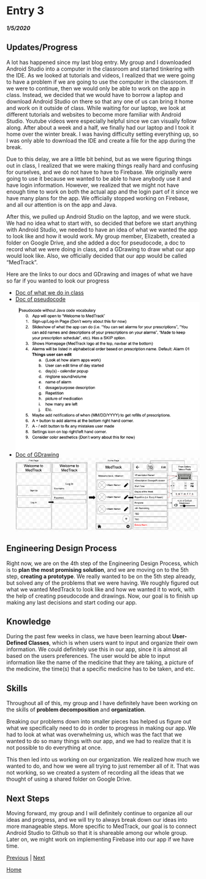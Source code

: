 # Entry 3
##### 1/5/2020

## Updates/Progress
A lot has happened since my last blog entry. My group and I downloaded Android Studio into a computer in the classroom and started tinkering with the IDE. As we looked at tutorials and videos, I realized that we were going to have a problem if we are going to use the computer in the classroom. If we were to continue, then we would only be able to work on the app in class. Instead, we decided that we would have to borrow a laptop and download Android Studio on there so that any one of us can bring it home and work on it outside of class. While waiting for our laptop, we look at different tutorials and websites to become more familiar with Android Studio. Youtube videos were especially helpful since we can visually follow along. After about a week and a half, we finally had our laptop and I took it home over the winter break. I was having difficulty setting everything up, so I was only able to download the IDE and create a file for the app during the break.

Due to this delay, we are a little bit behind, but as we were figuring things out in class, I realized that we were making things really hard and confusing for ourselves, and we do not have to have to Firebase. We originally were going to use it because we wanted to be able to have anybody use it and have login information. However, we realized that we might not have enough time to work on both the actual app and the login part of it since we have many plans for the app. We officially stopped working on Firebase, and all our attention is on the app and Java.

After this, we pulled up Android Studio on the laptop, and we were stuck. We had no idea what to start with, so decided that before we start anything with Android Studio, we needed to have an idea of what we wanted the app to look like and how it would work. My group member, Elizabeth, created a folder on Google Drive, and she added a doc for pseudocode, a doc to record what we were doing in class, and a GDrawing to draw what our app would look like. Also, we officially decided that our app would be called “MedTrack”.

Here are the links to our docs and GDrawing and images of what we have so far if you wanted to look our progress
- [Doc of what we do in class](https://docs.google.com/document/d/1_NWBiT3tl-vEboQtRWZ78SQo004R8sNnm5zYsBldmUc/edit?usp=sharing)
- [Doc of pseudocode](https://docs.google.com/document/d/1eGNqHRxrGHHc3pSJTg-j7gcG9AdUIYPGmK2woHI2qKs/edit?usp=sharing)
![pseudocode](../pseudocode.png)
- [Doc of GDrawing](https://docs.google.com/drawings/d/1IWHLEkYr_6-Mb_Rg4xUp7Q15AoOqxigXbXkgiM7-sBE/edit?usp=sharing)
![GDrawing](../GDrawing.png)

## Engineering Design Process
Right now, we are on the 4th step of the Engineering Design Process, which is to **plan the most promising solution**, and we are moving on to the 5th step, **creating a prototype**. We really wanted to be on the 5th step already, but solved any of the problems that we were having. We roughly figured out what we wanted MedTrack to look like and how we wanted it to work, with the help of creating pseudocode and drawings. Now, our goal is to finish up making any last decisions and start coding our app.

## Knowledge
During the past few weeks in class, we have been learning about **User-Defined Classes**, which is when users want to input and organize their own information. We could definitely use this in our app, since it is almost all based on the users preferences. The user would be able to input information like the name of the medicine that they are taking, a picture of the medicine, the time(s) that a specific medicine has to be taken, and etc.

## Skills
Throughout all of this, my group and I have definitely have been working on the skills of **problem decomposition** and **organization**.

Breaking our problems down into smaller pieces has helped us figure out what we specifically need to do in order to progress in making our app. We had to look at what was overwhelming us, which was the fact that we wanted to do so many things with our app, and we had to realize that it is not possible to do everything at once.

This then led into us working on our organization. We realized how much we wanted to do, and how we were all trying to just remember all of it. That was not working, so we created a system of recording all the ideas that we thought of using a shared folder on Google Drive.

## Next Steps
Moving forward, my group and I will definitely continue to organize all our ideas and progress, and we will try to always break down our ideas into more manageable steps. More specific to MedTrack, our goal is to connect Android Studio to Github so that it is shareable among our whole group. Later on, we might work on implementing Firebase into our app if we have time.

[Previous](entry02.md) | [Next](entry04.md)

[Home](../README.md)